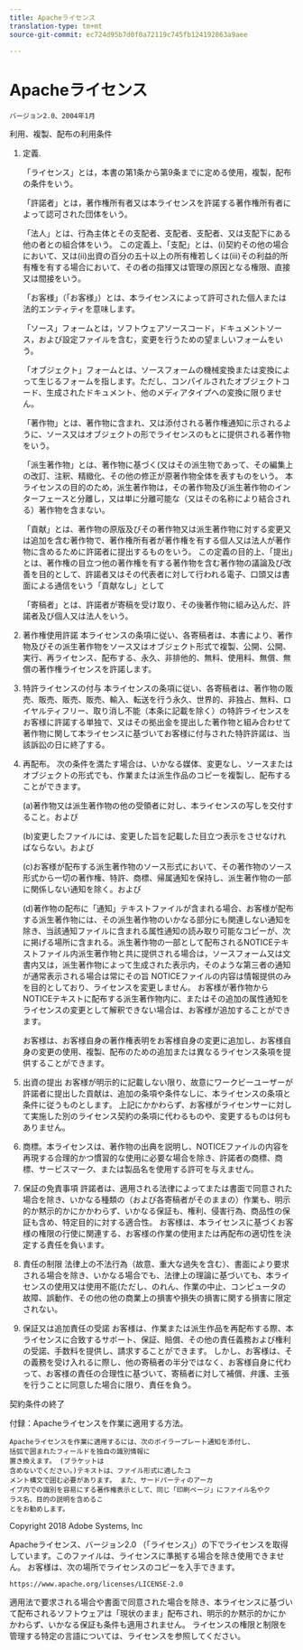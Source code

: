 ```yaml
---
title: Apacheライセンス
translation-type: tm+mt
source-git-commit: ec724d95b7d0f0a72119c745fb124192863a9aee

---
```



# Apacheライセンス

    バージョン2.0、2004年1月
<!--                        https://www.apache.org/licenses/  -->

利用、複製、配布の利用条件

1. 定義.

   「ライセンス」とは，本書の第1条から第9条までに定める使用，複製，配布の条件をいう。

   「許諾者」とは，著作権所有者又は本ライセンスを許諾する著作権所有者によって認可された団体をいう。

   「法人」とは、行為主体とその支配者、支配者、支配者、又は支配下にある他の者との組合体をいう。 この定義上、「支配」とは、(i)契約その他の場合において、又は(ii)出資の百分の五十以上の所有権若しくは(iii)その利益的所有権を有する場合において、その者の指揮又は管理の原因となる権限、直接又は間接をいう。

   「お客様」（「お客様」）とは、本ライセンスによって許可された個人または法的エンティティを意味します。

   「ソース」フォームとは，ソフトウェアソースコード，ドキュメントソース，および設定ファイルを含む，変更を行うための望ましいフォームをいう。

   「オブジェクト」フォームとは、ソースフォームの機械変換または変換によって生じるフォームを指します。ただし、コンパイルされたオブジェクトコード、生成されたドキュメント、他のメディアタイプへの変換に限りません。

   「著作物」とは、著作物に含まれ、又は添付される著作権通知に示されるように、ソース又はオブジェクトの形でライセンスのもとに提供される著作物をいう。

   「派生著作物」とは、著作物に基づく(又はその派生物であって、その編集上の改訂、注釈、精緻化、その他の修正が原著作物全体を表すものをいう。 本ライセンスの目的のため，派生著作物は，その著作物及び派生著作物のインターフェースと分離し，又は単に分離可能な（又はその名称により結合される）著作物を含まない。

   「貢献」とは、著作物の原版及びその著作物又は派生著作物に対する変更又は追加を含む著作物で、著作権所有者が著作権を有する個人又は法人が著作物に含めるために許諾者に提出するものをいう。 この定義の目的上、「提出」とは、著作権の目立つ他の著作権を有する著作物を含む著作物の議論及び改善を目的として、許諾者又はその代表者に対して行われる電子、口頭又は書面による通信をいう「貢献なし」として

   「寄稿者」とは、許諾者が寄稿を受け取り、その後著作物に組み込んだ、許諾者及び個人又は法人をいう。

2. 著作権使用許諾 本ライセンスの条項に従い、各寄稿者は、本書により、著作物及びその派生著作物をソース又はオブジェクト形式で複製、公開、公開、実行、再ライセンス、配布する、永久、非排他的、無料、使用料、無償、無償の著作権ライセンスを許諾します。

3. 特許ライセンスの付与 本ライセンスの条項に従い、各寄稿者は、著作物の販売、販売、販売、販売、輸入、転送を行う永久、世界的、非独占、無料、ロイヤルティフリー、取り消し不能（本条に記載を除く）の特許ライセンスをお客様に許諾する単独で、又はその拠出金を提出した著作物と組み合わせて 著作物に関して本ライセンスに基づいてお客様に付与された特許許諾は、当該訴訟の日に終了する。

4. 再配布。 次の条件を満たす場合は、いかなる媒体、変更なし、ソースまたはオブジェクトの形式でも、作業または派生作品のコピーを複製し、配布することができます。

   (a)著作物又は派生著作物の他の受領者に対し、本ライセンスの写しを交付すること。および

   (b)変更したファイルには、変更した旨を記載した目立つ表示をさせなければならない。および

   (c)お客様が配布する派生著作物のソース形式において、その著作物のソース形式から一切の著作権、特許、商標、帰属通知を保持し、派生著作物の一部に関係しない通知を除く。および

   (d)著作物の配布に「通知」テキストファイルが含まれる場合、お客様が配布する派生著作物には、その派生著作物のいかなる部分にも関連しない通知を除き、当該通知ファイルに含まれる属性通知の読み取り可能なコピーが、次に掲げる場所に含まれる。派生著作物の一部として配布されるNOTICEテキストファイル内派生著作物と共に提供される場合は，ソースフォーム又は文書内又は，派生著作物によって生成された表示内，そのような第三者の通知が通常表示される場合は常にその旨 NOTICEファイルの内容は情報提供のみを目的としており、ライセンスを変更しません。 お客様が著作物からNOTICEテキストに配布する派生著作物内に、またはその追加の属性通知をライセンスの変更として解釈できない場合は、お客様が追加することができます。

   お客様は、お客様自身の著作権表明をお客様自身の変更に追加し、お客様自身の変更の使用、複製、配布のための追加または異なるライセンス条項を提供することができます。

5. 出資の提出 お客様が明示的に記載しない限り、故意にワークビーユーザーが許諾者に提出した貢献は、追加の条項や条件なしに、本ライセンスの条項と条件に従うものとします。
上記にかかわらず、お客様がライセンサーに対して実施した別のライセンス契約の条項に代わるものや、変更するものは何もありません。

6. 商標。本ライセンスは、著作物の出典を説明し、NOTICEファイルの内容を再現する合理的かつ慣習的な使用に必要な場合を除き、許諾者の商標、商標、サービスマーク、または製品名を使用する許可を与えません。

7. 保証の免責事項 許諾者は、適用される法律によってまたは書面で同意された場合を除き、いかなる種類の（および各寄稿者がそのままの）作業も、明示的か黙示的かにかかわらず、いかなる保証も、権利、侵害行為、商品性の保証も含め、特定目的に対する適合性。 お客様は、本ライセンスに基づくお客様の権限の行使に関連する、お客様の作業の使用または再配布の適切性を決定する責任を負います。

8. 責任の制限 法律上の不法行為（故意、重大な過失を含む）、書面により要求される場合を除き、いかなる場合でも、法律上の理論に基づいても、本ライセンスの使用又は使用不能(ただし、のれん、作業の中止、コンピュータの故障、誤動作、その他の他の商業上の損害や損失の損害に関する損害に限定されない。

9. 保証又は追加責任の受諾 お客様は、作業または派生作品を再配布する際、本ライセンスに合致するサポート、保証、賠償、その他の責任義務および権利の受諾、手数料を提供し、請求することができます。 しかし、お客様は、その義務を受け入れるに際し、他の寄稿者の半分ではなく、お客様自身に代わって、お客様の責任の合理性に基づいて、寄稿者に対して補償、弁護、主張を行うことに同意した場合に限り、責任を負う。

契約条件の終了

付録：Apacheライセンスを作業に適用する方法。

    Apacheライセンスを作業に適用するには、次のボイラープレート通知を添付し、
    括弧で囲まれたフィールドを独自の識別情報に
    置き換えます。 (ブラケットは
    含めないでください。)テキストは、ファイル形式に適したコ
    メント構文で囲む必要があります。 また、サードパーティのアーカ
    イブ内での識別を容易にする著作権表示として、同じ「印刷ページ」にファイル名やク
    ラス名、目的の説明を含めるこ
    とをお勧めします。

Copyright 2018 Adobe Systems, Inc

Apacheライセンス、バージョン2.0 （「ライセンス」）の下でライセンスを取得しています。このファイルは、ライセンスに準拠する場合を除き使用できません。
お客様は、次の場所でライセンスのコピーを入手できます。

    https://www.apache.org/licenses/LICENSE-2.0

適用法で要求される場合や書面で同意された場合を除き、本ライセンスに基づいて配布されるソフトウェアは「現状のまま」配布され、明示的か黙示的かにかかわらず、いかなる保証も条件も適用されません。
ライセンスの権限と制限を管理する特定の言語については、ライセンスを参照してください。
